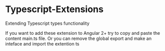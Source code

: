 # Typescript-Extensions
Extending Typescript types functionality 

If you want to add these extension to Angular 2+ try to copy and paste the content main.ts file. Or you can remove the global export and make an inteface and import the extention ts
